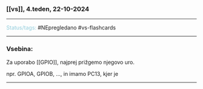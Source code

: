 ### [[vs]], 4.teden, 22-10-2024
---

<font color="#92cddc">Status/tags:</font> #NEpregledano #vs-flashcards 

---

### Vsebina:

Za uporabo [[GPIO]], najprej prižgemo njegovo uro.

npr. GPIOA, GPIOB, ..., in imamo PC13, kjer je  

---
